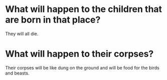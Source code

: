 # What will happen to the children that are born in that place?

They will all die.

# What will happen to their corpses?

Their corpses will be like dung on the ground and will be food for the birds and beasts.
